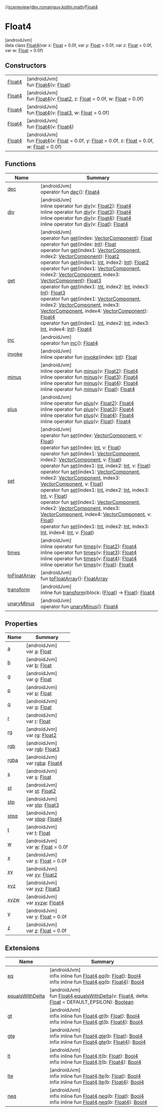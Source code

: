 //[sceneview](../../../index.md)/[dev.romainguy.kotlin.math](../index.md)/[Float4](index.md)

# Float4

[androidJvm]\
data class [Float4](index.md)(var x: [Float](https://kotlinlang.org/api/latest/jvm/stdlib/kotlin/-float/index.html) = 0.0f, var y: [Float](https://kotlinlang.org/api/latest/jvm/stdlib/kotlin/-float/index.html) = 0.0f, var z: [Float](https://kotlinlang.org/api/latest/jvm/stdlib/kotlin/-float/index.html) = 0.0f, var w: [Float](https://kotlinlang.org/api/latest/jvm/stdlib/kotlin/-float/index.html) = 0.0f)

## Constructors

| | |
|---|---|
| [Float4](-float4.md) | [androidJvm]<br>fun [Float4](-float4.md)(v: [Float](https://kotlinlang.org/api/latest/jvm/stdlib/kotlin/-float/index.html)) |
| [Float4](-float4.md) | [androidJvm]<br>fun [Float4](-float4.md)(v: [Float2](../-float2/index.md), z: [Float](https://kotlinlang.org/api/latest/jvm/stdlib/kotlin/-float/index.html) = 0.0f, w: [Float](https://kotlinlang.org/api/latest/jvm/stdlib/kotlin/-float/index.html) = 0.0f) |
| [Float4](-float4.md) | [androidJvm]<br>fun [Float4](-float4.md)(v: [Float3](../-float3/index.md), w: [Float](https://kotlinlang.org/api/latest/jvm/stdlib/kotlin/-float/index.html) = 0.0f) |
| [Float4](-float4.md) | [androidJvm]<br>fun [Float4](-float4.md)(v: [Float4](index.md)) |
| [Float4](-float4.md) | [androidJvm]<br>fun [Float4](-float4.md)(x: [Float](https://kotlinlang.org/api/latest/jvm/stdlib/kotlin/-float/index.html) = 0.0f, y: [Float](https://kotlinlang.org/api/latest/jvm/stdlib/kotlin/-float/index.html) = 0.0f, z: [Float](https://kotlinlang.org/api/latest/jvm/stdlib/kotlin/-float/index.html) = 0.0f, w: [Float](https://kotlinlang.org/api/latest/jvm/stdlib/kotlin/-float/index.html) = 0.0f) |

## Functions

| Name | Summary |
|---|---|
| [dec](dec.md) | [androidJvm]<br>operator fun [dec](dec.md)(): [Float4](index.md) |
| [div](div.md) | [androidJvm]<br>inline operator fun [div](div.md)(v: [Float2](../-float2/index.md)): [Float4](index.md)<br>inline operator fun [div](div.md)(v: [Float3](../-float3/index.md)): [Float4](index.md)<br>inline operator fun [div](div.md)(v: [Float4](index.md)): [Float4](index.md)<br>inline operator fun [div](div.md)(v: [Float](https://kotlinlang.org/api/latest/jvm/stdlib/kotlin/-float/index.html)): [Float4](index.md) |
| [get](get.md) | [androidJvm]<br>operator fun [get](get.md)(index: [VectorComponent](../-vector-component/index.md)): [Float](https://kotlinlang.org/api/latest/jvm/stdlib/kotlin/-float/index.html)<br>operator fun [get](get.md)(index: [Int](https://kotlinlang.org/api/latest/jvm/stdlib/kotlin/-int/index.html)): [Float](https://kotlinlang.org/api/latest/jvm/stdlib/kotlin/-float/index.html)<br>operator fun [get](get.md)(index1: [VectorComponent](../-vector-component/index.md), index2: [VectorComponent](../-vector-component/index.md)): [Float2](../-float2/index.md)<br>operator fun [get](get.md)(index1: [Int](https://kotlinlang.org/api/latest/jvm/stdlib/kotlin/-int/index.html), index2: [Int](https://kotlinlang.org/api/latest/jvm/stdlib/kotlin/-int/index.html)): [Float2](../-float2/index.md)<br>operator fun [get](get.md)(index1: [VectorComponent](../-vector-component/index.md), index2: [VectorComponent](../-vector-component/index.md), index3: [VectorComponent](../-vector-component/index.md)): [Float3](../-float3/index.md)<br>operator fun [get](get.md)(index1: [Int](https://kotlinlang.org/api/latest/jvm/stdlib/kotlin/-int/index.html), index2: [Int](https://kotlinlang.org/api/latest/jvm/stdlib/kotlin/-int/index.html), index3: [Int](https://kotlinlang.org/api/latest/jvm/stdlib/kotlin/-int/index.html)): [Float3](../-float3/index.md)<br>operator fun [get](get.md)(index1: [VectorComponent](../-vector-component/index.md), index2: [VectorComponent](../-vector-component/index.md), index3: [VectorComponent](../-vector-component/index.md), index4: [VectorComponent](../-vector-component/index.md)): [Float4](index.md)<br>operator fun [get](get.md)(index1: [Int](https://kotlinlang.org/api/latest/jvm/stdlib/kotlin/-int/index.html), index2: [Int](https://kotlinlang.org/api/latest/jvm/stdlib/kotlin/-int/index.html), index3: [Int](https://kotlinlang.org/api/latest/jvm/stdlib/kotlin/-int/index.html), index4: [Int](https://kotlinlang.org/api/latest/jvm/stdlib/kotlin/-int/index.html)): [Float4](index.md) |
| [inc](inc.md) | [androidJvm]<br>operator fun [inc](inc.md)(): [Float4](index.md) |
| [invoke](invoke.md) | [androidJvm]<br>inline operator fun [invoke](invoke.md)(index: [Int](https://kotlinlang.org/api/latest/jvm/stdlib/kotlin/-int/index.html)): [Float](https://kotlinlang.org/api/latest/jvm/stdlib/kotlin/-float/index.html) |
| [minus](minus.md) | [androidJvm]<br>inline operator fun [minus](minus.md)(v: [Float2](../-float2/index.md)): [Float4](index.md)<br>inline operator fun [minus](minus.md)(v: [Float3](../-float3/index.md)): [Float4](index.md)<br>inline operator fun [minus](minus.md)(v: [Float4](index.md)): [Float4](index.md)<br>inline operator fun [minus](minus.md)(v: [Float](https://kotlinlang.org/api/latest/jvm/stdlib/kotlin/-float/index.html)): [Float4](index.md) |
| [plus](plus.md) | [androidJvm]<br>inline operator fun [plus](plus.md)(v: [Float2](../-float2/index.md)): [Float4](index.md)<br>inline operator fun [plus](plus.md)(v: [Float3](../-float3/index.md)): [Float4](index.md)<br>inline operator fun [plus](plus.md)(v: [Float4](index.md)): [Float4](index.md)<br>inline operator fun [plus](plus.md)(v: [Float](https://kotlinlang.org/api/latest/jvm/stdlib/kotlin/-float/index.html)): [Float4](index.md) |
| [set](set.md) | [androidJvm]<br>operator fun [set](set.md)(index: [VectorComponent](../-vector-component/index.md), v: [Float](https://kotlinlang.org/api/latest/jvm/stdlib/kotlin/-float/index.html))<br>operator fun [set](set.md)(index: [Int](https://kotlinlang.org/api/latest/jvm/stdlib/kotlin/-int/index.html), v: [Float](https://kotlinlang.org/api/latest/jvm/stdlib/kotlin/-float/index.html))<br>operator fun [set](set.md)(index1: [VectorComponent](../-vector-component/index.md), index2: [VectorComponent](../-vector-component/index.md), v: [Float](https://kotlinlang.org/api/latest/jvm/stdlib/kotlin/-float/index.html))<br>operator fun [set](set.md)(index1: [Int](https://kotlinlang.org/api/latest/jvm/stdlib/kotlin/-int/index.html), index2: [Int](https://kotlinlang.org/api/latest/jvm/stdlib/kotlin/-int/index.html), v: [Float](https://kotlinlang.org/api/latest/jvm/stdlib/kotlin/-float/index.html))<br>operator fun [set](set.md)(index1: [VectorComponent](../-vector-component/index.md), index2: [VectorComponent](../-vector-component/index.md), index3: [VectorComponent](../-vector-component/index.md), v: [Float](https://kotlinlang.org/api/latest/jvm/stdlib/kotlin/-float/index.html))<br>operator fun [set](set.md)(index1: [Int](https://kotlinlang.org/api/latest/jvm/stdlib/kotlin/-int/index.html), index2: [Int](https://kotlinlang.org/api/latest/jvm/stdlib/kotlin/-int/index.html), index3: [Int](https://kotlinlang.org/api/latest/jvm/stdlib/kotlin/-int/index.html), v: [Float](https://kotlinlang.org/api/latest/jvm/stdlib/kotlin/-float/index.html))<br>operator fun [set](set.md)(index1: [VectorComponent](../-vector-component/index.md), index2: [VectorComponent](../-vector-component/index.md), index3: [VectorComponent](../-vector-component/index.md), index4: [VectorComponent](../-vector-component/index.md), v: [Float](https://kotlinlang.org/api/latest/jvm/stdlib/kotlin/-float/index.html))<br>operator fun [set](set.md)(index1: [Int](https://kotlinlang.org/api/latest/jvm/stdlib/kotlin/-int/index.html), index2: [Int](https://kotlinlang.org/api/latest/jvm/stdlib/kotlin/-int/index.html), index3: [Int](https://kotlinlang.org/api/latest/jvm/stdlib/kotlin/-int/index.html), index4: [Int](https://kotlinlang.org/api/latest/jvm/stdlib/kotlin/-int/index.html), v: [Float](https://kotlinlang.org/api/latest/jvm/stdlib/kotlin/-float/index.html)) |
| [times](times.md) | [androidJvm]<br>inline operator fun [times](times.md)(v: [Float2](../-float2/index.md)): [Float4](index.md)<br>inline operator fun [times](times.md)(v: [Float3](../-float3/index.md)): [Float4](index.md)<br>inline operator fun [times](times.md)(v: [Float4](index.md)): [Float4](index.md)<br>inline operator fun [times](times.md)(v: [Float](https://kotlinlang.org/api/latest/jvm/stdlib/kotlin/-float/index.html)): [Float4](index.md) |
| [toFloatArray](to-float-array.md) | [androidJvm]<br>fun [toFloatArray](to-float-array.md)(): [FloatArray](https://kotlinlang.org/api/latest/jvm/stdlib/kotlin/-float-array/index.html) |
| [transform](transform.md) | [androidJvm]<br>inline fun [transform](transform.md)(block: ([Float](https://kotlinlang.org/api/latest/jvm/stdlib/kotlin/-float/index.html)) -&gt; [Float](https://kotlinlang.org/api/latest/jvm/stdlib/kotlin/-float/index.html)): [Float4](index.md) |
| [unaryMinus](unary-minus.md) | [androidJvm]<br>operator fun [unaryMinus](unary-minus.md)(): [Float4](index.md) |

## Properties

| Name | Summary |
|---|---|
| [a](a.md) | [androidJvm]<br>var [a](a.md): [Float](https://kotlinlang.org/api/latest/jvm/stdlib/kotlin/-float/index.html) |
| [b](b.md) | [androidJvm]<br>var [b](b.md): [Float](https://kotlinlang.org/api/latest/jvm/stdlib/kotlin/-float/index.html) |
| [g](g.md) | [androidJvm]<br>var [g](g.md): [Float](https://kotlinlang.org/api/latest/jvm/stdlib/kotlin/-float/index.html) |
| [p](p.md) | [androidJvm]<br>var [p](p.md): [Float](https://kotlinlang.org/api/latest/jvm/stdlib/kotlin/-float/index.html) |
| [q](q.md) | [androidJvm]<br>var [q](q.md): [Float](https://kotlinlang.org/api/latest/jvm/stdlib/kotlin/-float/index.html) |
| [r](r.md) | [androidJvm]<br>var [r](r.md): [Float](https://kotlinlang.org/api/latest/jvm/stdlib/kotlin/-float/index.html) |
| [rg](rg.md) | [androidJvm]<br>var [rg](rg.md): [Float2](../-float2/index.md) |
| [rgb](rgb.md) | [androidJvm]<br>var [rgb](rgb.md): [Float3](../-float3/index.md) |
| [rgba](rgba.md) | [androidJvm]<br>var [rgba](rgba.md): [Float4](index.md) |
| [s](s.md) | [androidJvm]<br>var [s](s.md): [Float](https://kotlinlang.org/api/latest/jvm/stdlib/kotlin/-float/index.html) |
| [st](st.md) | [androidJvm]<br>var [st](st.md): [Float2](../-float2/index.md) |
| [stp](stp.md) | [androidJvm]<br>var [stp](stp.md): [Float3](../-float3/index.md) |
| [stpq](stpq.md) | [androidJvm]<br>var [stpq](stpq.md): [Float4](index.md) |
| [t](t.md) | [androidJvm]<br>var [t](t.md): [Float](https://kotlinlang.org/api/latest/jvm/stdlib/kotlin/-float/index.html) |
| [w](w.md) | [androidJvm]<br>var [w](w.md): [Float](https://kotlinlang.org/api/latest/jvm/stdlib/kotlin/-float/index.html) = 0.0f |
| [x](x.md) | [androidJvm]<br>var [x](x.md): [Float](https://kotlinlang.org/api/latest/jvm/stdlib/kotlin/-float/index.html) = 0.0f |
| [xy](xy.md) | [androidJvm]<br>var [xy](xy.md): [Float2](../-float2/index.md) |
| [xyz](xyz.md) | [androidJvm]<br>var [xyz](xyz.md): [Float3](../-float3/index.md) |
| [xyzw](xyzw.md) | [androidJvm]<br>var [xyzw](xyzw.md): [Float4](index.md) |
| [y](y.md) | [androidJvm]<br>var [y](y.md): [Float](https://kotlinlang.org/api/latest/jvm/stdlib/kotlin/-float/index.html) = 0.0f |
| [z](z.md) | [androidJvm]<br>var [z](z.md): [Float](https://kotlinlang.org/api/latest/jvm/stdlib/kotlin/-float/index.html) = 0.0f |

## Extensions

| Name | Summary |
|---|---|
| [eq](../eq.md) | [androidJvm]<br>infix inline fun [Float4](index.md).[eq](../eq.md)(b: [Float](https://kotlinlang.org/api/latest/jvm/stdlib/kotlin/-float/index.html)): [Bool4](../-bool4/index.md)<br>infix inline fun [Float4](index.md).[eq](../eq.md)(b: [Float4](index.md)): [Bool4](../-bool4/index.md) |
| [equalsWithDelta](../../io.github.sceneview.math/equals-with-delta.md) | [androidJvm]<br>fun [Float4](index.md).[equalsWithDelta](../../io.github.sceneview.math/equals-with-delta.md)(v: [Float4](index.md), delta: [Float](https://kotlinlang.org/api/latest/jvm/stdlib/kotlin/-float/index.html) = DEFAULT_EPSILON): [Boolean](https://kotlinlang.org/api/latest/jvm/stdlib/kotlin/-boolean/index.html) |
| [gt](../gt.md) | [androidJvm]<br>infix inline fun [Float4](index.md).[gt](../gt.md)(b: [Float](https://kotlinlang.org/api/latest/jvm/stdlib/kotlin/-float/index.html)): [Bool4](../-bool4/index.md)<br>infix inline fun [Float4](index.md).[gt](../gt.md)(b: [Float4](index.md)): [Bool4](../-bool4/index.md) |
| [gte](../gte.md) | [androidJvm]<br>infix inline fun [Float4](index.md).[gte](../gte.md)(b: [Float](https://kotlinlang.org/api/latest/jvm/stdlib/kotlin/-float/index.html)): [Bool4](../-bool4/index.md)<br>infix inline fun [Float4](index.md).[gte](../gte.md)(b: [Float4](index.md)): [Bool4](../-bool4/index.md) |
| [lt](../lt.md) | [androidJvm]<br>infix inline fun [Float4](index.md).[lt](../lt.md)(b: [Float](https://kotlinlang.org/api/latest/jvm/stdlib/kotlin/-float/index.html)): [Bool4](../-bool4/index.md)<br>infix inline fun [Float4](index.md).[lt](../lt.md)(b: [Float4](index.md)): [Bool4](../-bool4/index.md) |
| [lte](../lte.md) | [androidJvm]<br>infix inline fun [Float4](index.md).[lte](../lte.md)(b: [Float](https://kotlinlang.org/api/latest/jvm/stdlib/kotlin/-float/index.html)): [Bool4](../-bool4/index.md)<br>infix inline fun [Float4](index.md).[lte](../lte.md)(b: [Float4](index.md)): [Bool4](../-bool4/index.md) |
| [neq](../neq.md) | [androidJvm]<br>infix inline fun [Float4](index.md).[neq](../neq.md)(b: [Float](https://kotlinlang.org/api/latest/jvm/stdlib/kotlin/-float/index.html)): [Bool4](../-bool4/index.md)<br>infix inline fun [Float4](index.md).[neq](../neq.md)(b: [Float4](index.md)): [Bool4](../-bool4/index.md) |
